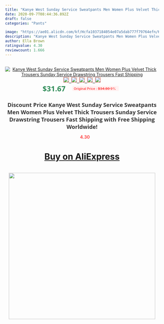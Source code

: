 ```yaml
---
title: "Kanye West Sunday Service Sweatpants Men Women Plus Velvet Thick  Trousers Sunday Service Drawstring Trousers Fast Shipping"
date: 2020-09-7T08:44:36.892Z
draft: false
categories: "Pants"

image: "https://ae01.alicdn.com/kf/Hcfa1037184054e07a5dab777f79764efn/Kanye-West-Sunday-Service-Sweatpants-Men-Women-Plus-Velvet-Thick-Trousers-Sunday-Service-Drawstring-Trousers-Fast.jpg"
description: "Kanye West Sunday Service Sweatpants Men Women Plus Velvet Thick  Trousers Sunday Service Drawstring Trousers Fast Shipping"
author: Ella Brown
ratingvalue: 4.30
reviewcount: 1.666
---
```

<br>
<div style="text-align: center;">
<a href="https://s.click.aliexpress.com/e/_AARRz7" target="_blank" rel="nofollow noopener noreferrer"><img alt="Kanye West Sunday Service Sweatpants Men Women Plus Velvet Thick  Trousers Sunday Service Drawstring Trousers Fast Shipping" class="magnifier-image" src="https://ae01.alicdn.com/kf/Hcfa1037184054e07a5dab777f79764efn/Kanye-West-Sunday-Service-Sweatpants-Men-Women-Plus-Velvet-Thick-Trousers-Sunday-Service-Drawstring-Trousers-Fast.jpg_640x640.jpg">
<br>
<img style="border:1px solid salmon" src="https://ae01.alicdn.com/kf/Hcfa1037184054e07a5dab777f79764efn/Kanye-West-Sunday-Service-Sweatpants-Men-Women-Plus-Velvet-Thick-Trousers-Sunday-Service-Drawstring-Trousers-Fast.jpg_120x120.jpg">&nbsp;&nbsp;<img style="border:1px solid salmon" src="https://ae01.alicdn.com/kf/H65e0955843b34e10b862b4266fd5a3bdq/Kanye-West-Sunday-Service-Sweatpants-Men-Women-Plus-Velvet-Thick-Trousers-Sunday-Service-Drawstring-Trousers-Fast.jpg_120x120.jpg">&nbsp;&nbsp;<img style="border:1px solid salmon" src="_120x120.jpg">&nbsp;&nbsp;<img style="border:1px solid salmon" src="_120x120.jpg">&nbsp;&nbsp;<img style="border:1px solid salmon" src="_120x120.jpg"></a></div><br0>
<div style="text-align: center;"><span style="background-color: white; border: 0px; box-sizing: border-box; color: seagreen; display: inline-block; font-family: &quot;open sans&quot; , &quot;arial&quot; , &quot;helvetica&quot; , sans-serif , &quot;heiti&quot;; font-size: 24px; font-stretch: inherit; font-weight: 700; line-height: inherit; margin: 0px 10px 0px 0px; padding: 0px; vertical-align: middle;">$31.67 </span>
<span style="background: rgb(255 , 241 , 241); border-radius: 3px; border: 0px; box-sizing: border-box; color: #ff4747; display: inline-block; font-family: inherit; font-size: 12px; font-stretch: inherit; font-style: inherit; font-variant: inherit; font-weight: 600; line-height: inherit; margin: 0px; padding: 2px 5px; transform: scale(0.9); vertical-align: middle;">Original Price : <b style="text-decoration: line-through;">$34.80 </b> 9%&nbsp;&nbsp;</span></div>
<h1 style="color: #333333; display: inline-block; font-family: &quot;open sans&quot; , &quot;arial&quot; , &quot;helvetica&quot; , sans-serif , &quot;heiti&quot;; font-size: 18px; font-stretch: inherit; font-weight: 700; text-align: center;">Discount Price Kanye West Sunday Service Sweatpants Men Women Plus Velvet Thick  Trousers Sunday Service Drawstring Trousers Fast Shipping with Free Shipping Worldwide!</h1>
<div style="color: #ff4747; text-align: center;">
<img src="https://4.bp.blogspot.com/-M0ZcTcb-5uY/XleCXlxnR4I/AAAAAAAAAEc/OrjgMkXV1oMQFaCRZj5HQwOCBcu3w1FegCPcBGAYYCw/s1600/star.png" style="height: 15px;">&nbsp;<b>4.30</b></div>
<div class="button_cont" align="center"><a class="buynow_a" href="https://s.click.aliexpress.com/e/_AARRz7" target="_blank" rel="nofollow noopener noreferrer"><H1>Buy on AliExpress</H1></a></div><br>
<div class="separator" style="clear: both; text-align: center;">
<img src="https://lh3.googleusercontent.com/-pTy5HemUv9M/XlePHvY0dAI/AAAAAAAAAE4/0nX5iRUoIWY8eMW9Dpxeirr157OZliDIgCLcBGAsYHQ/s1600/badge.gif" width="480">
</div>
